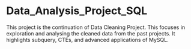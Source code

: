 # Data_Analysis_Project_SQL
This project is the continuation of Data Cleaning Project. This focuses in exploration and analysing the cleaned data from the past projects. It highlights subquery, CTEs, and advanced applications of MySQL.
